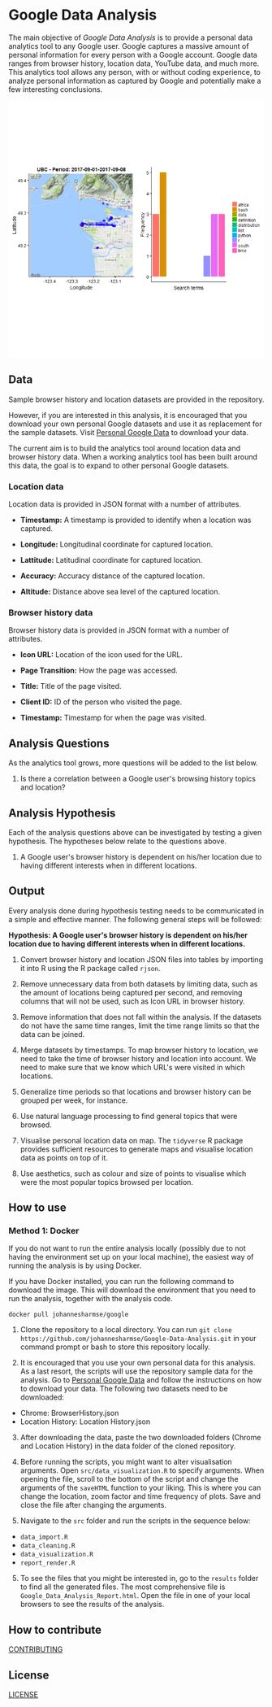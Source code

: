 # Google Data Analysis

The main objective of *Google Data Analysis* is to provide a personal data analytics tool to any Google user. Google captures a massive amount of personal information for every person with a Google account. Google data ranges from browser history, location data, YouTube data, and much more. This analytics tool allows any person, with or without coding experience, to analyze personal information as captured by Google and potentially make a few interesting conclusions.

![worldmap](additional/images/UBC.gif)

## Data

Sample browser history and location datasets are provided in the repository.

However, if you are interested in this analysis, it is encouraged that you download your own personal Google datasets and use it as replacement for the sample datasets. Visit [Personal Google Data](https://takeout.google.com/settings/takeout) to download your data.

The current aim is to build the analytics tool around location data and browser history data. When a working analytics tool has been built around this data, the goal is to expand to other personal Google datasets.

### Location data

Location data is provided in JSON format with a number of attributes.

* **Timestamp:** A timestamp is provided to identify when a location was captured.

* **Longitude:** Longitudinal coordinate for captured location.

* **Lattitude:** Latitudinal coordinate for captured location.

* **Accuracy:** Accuracy distance of the captured location.

* **Altitude:** Distance above sea level of the captured location.

### Browser history data  

Browser history data is provided in JSON format with a number of attributes.

* **Icon URL:** Location of the icon used for the URL.

* **Page Transition:** How the page was accessed.

* **Title:** Title of the page visited.

* **Client ID:** ID of the person who visited the page.

* **Timestamp:** Timestamp for when the page was visited.

## Analysis Questions

As the analytics tool grows, more questions will be added to the list below.

1. Is there a correlation between a Google user's browsing history topics and location?

## Analysis Hypothesis

Each of the analysis questions above can be investigated by testing a given hypothesis. The hypotheses below relate to the questions above.

1. A Google user's browser history is dependent on his/her location due to having different interests when in different locations.

## Output

Every analysis done during hypothesis testing needs to be communicated in a simple and effective manner. The following general steps will be followed:

**Hypothesis: A Google user's browser history is dependent on his/her location due to having different interests when in different locations.**

1. Convert browser history and location JSON files into tables by importing it into R using the R package called `rjson`.

2. Remove unnecessary data from both datasets by limiting data, such as the amount of locations being captured per second, and removing columns that will not be used, such as Icon URL in browser history.

3. Remove information that does not fall within the analysis. If the datasets do not have the same time ranges, limit the time range limits so that the data can be joined.

4. Merge datasets by timestamps. To map browser history to location, we need to take the time of browser history and location into account. We need to make sure that we know which URL's were visited in which locations.

5. Generalize time periods so that locations and browser history can be grouped per week, for instance.

6. Use natural language processing to find general topics that were browsed.

6. Visualise personal location data on map. The `tidyverse` R package provides sufficient resources to generate maps and visualise location data as points on top of it.

7. Use aesthetics, such as colour and size of points to visualise which were the most popular topics browsed per location.

## How to use

### Method 1: Docker

If you do not want to run the entire analysis locally (possibly due to not having the environment set up on your local machine), the easiest way of running the analysis is by using Docker.

If you have Docker installed, you can run the following command to download the image. This will download the environment that you need to run the analysis, together with the analysis code.

```
docker pull johannesharmse/google
```

1. Clone the repository to a local directory. You can run `git clone https://github.com/johannesharmse/Google-Data-Analysis.git` in your command prompt or bash to store this repository locally.

2. It is encouraged that you use your own personal data for this analysis. As a last resort, the scripts will use the repository sample data for the analysis. Go to [Personal Google Data](https://takeout.google.com/settings/takeout) and follow the instructions on how to download your data. The following two datasets need to be downloaded:

  * Chrome: BrowserHistory.json
  * Location History: Location History.json

3. After downloading the data, paste the two downloaded folders (Chrome and Location History) in the data folder of the cloned repository.

4. Before running the scripts, you might want to alter visualisation arguments. Open `src/data_visualization.R` to specify arguments. When opening the file, scroll to the bottom of the script and change the arguments of the `saveHTML` function to your liking. This is where you can change the location, zoom factor and time frequency of plots. Save and close the file after changing the arguments.

4. Navigate to the `src` folder and run the scripts in the sequence below:

  - `data_import.R`
  - `data_cleaning.R`
  - `data_visualization.R`
  - `report_render.R`

5. To see the files that you might be interested in, go to the `results` folder to find all the generated files. The most comprehensive file is `Google_Data_Analysis_Report.html`. Open the file in one of your local browsers to see the results of the analysis.

## How to contribute

[CONTRIBUTING](https://github.com/johannesharmse/Google-Data-Analysis/blob/master/CONTRIBUTING.md)

## License

[LICENSE](https://github.com/johannesharmse/Google-Data-Analysis/blob/master/LICENSE.md)
